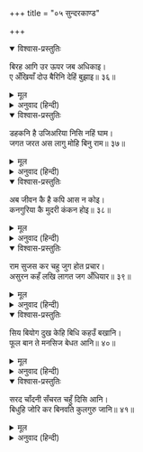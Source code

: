 +++
title = "०५ सुन्दरकाण्ड"

+++


<details open><summary>विश्वास-प्रस्तुतिः</summary>

बिरह आगि उर ऊपर जब अधिकाइ।  
ए अँखियाँ दोउ बैरिनि देहिं बुझाइ॥ ३६॥
</details>

<details><summary>मूल</summary>

बिरह आगि उर ऊपर जब अधिकाइ।  
ए अँखियाँ दोउ बैरिनि देहिं बुझाइ॥ ३६॥
</details>

<details><summary>अनुवाद (हिन्दी)</summary>

(श्रीजानकीजी कहती हैं—) हृदयमें जब वियोगकी अग्नि भड़क उठती है, तब मेरी शत्रु ये दोनों आँखें (आँसू बहाकर) उसे बुझा देती हैं; (उस अग्निमें मुझे जल नहीं जाने देतीं।)॥ ३६॥
</details>

<details open><summary>विश्वास-प्रस्तुतिः</summary>

डहकनि है उजिअरिया निसि नहिं घाम।  
जगत जरत अस लागु मोहि बिनु राम॥ ३७॥
</details>

<details><summary>मूल</summary>

डहकनि है उजिअरिया निसि नहिं घाम।  
जगत जरत अस लागु मोहि बिनु राम॥ ३७॥
</details>

<details><summary>अनुवाद (हिन्दी)</summary>

‘यह फैली हुई रात्रिकी चाँदनी नहीं है (दुःखदायिनी) धूप है। मुझे श्रीरामके बिना (समस्त) जगत् जलता-सा लगता है’॥ ३७॥
</details>

<details open><summary>विश्वास-प्रस्तुतिः</summary>

अब जीवन कै है कपि आस न कोइ।  
कनगुरिया कै मुदरी कंकन होइ॥ ३८॥
</details>

<details><summary>मूल</summary>

अब जीवन कै है कपि आस न कोइ।  
कनगुरिया कै मुदरी कंकन होइ॥ ३८॥
</details>

<details><summary>अनुवाद (हिन्दी)</summary>

हनुमान्! अब जीवित रहनेकी कोई आशा नहीं है। (तुम देखते ही हो कि) कनिष्ठिका अँगुलीकी अँगूठी अब कंगन बन गयी (उसे हाथमें कंगनके समान पहन सकती हूँ, इतना दुर्बल शरीर हो गया है।)॥ ३८॥
</details>

<details open><summary>विश्वास-प्रस्तुतिः</summary>

राम सुजस कर चहु जुग होत प्रचार।  
असुरन कहँ लखि लागत जग अँधियार॥ ३९॥
</details>

<details><summary>मूल</summary>

राम सुजस कर चहु जुग होत प्रचार।  
असुरन कहँ लखि लागत जग अँधियार॥ ३९॥
</details>

<details><summary>अनुवाद (हिन्दी)</summary>

‘श्रीरामके सुयशका प्रचार चारों युगोंमें होता है, किंतु असुरोंको देखकर लगता है कि संसारमें अँधेरा (अन्याय ही व्याप्त) है (अर्थात् इस समय श्रीरामका यश राक्षसोंके अत्याचारमें छिप गया है।)’॥ ३९॥
</details>

<details open><summary>विश्वास-प्रस्तुतिः</summary>

सिय बियोग दुख केहि बिधि कहउँ बखानि।  
फूल बान ते मनसिज बेधत आनि॥ ४०॥
</details>

<details><summary>मूल</summary>

सिय बियोग दुख केहि बिधि कहउँ बखानि।  
फूल बान ते मनसिज बेधत आनि॥ ४०॥
</details>

<details><summary>अनुवाद (हिन्दी)</summary>

(हनुमान् जी श्रीरामजीसे कहते हैं—) ‘श्रीजानकीजीके दुःखका वर्णन किस प्रकार करूँ। कामदेव आकर उन्हें (अपने) पुष्पबाणसे बींधता रहता है’॥ ४०॥
</details>

<details open><summary>विश्वास-प्रस्तुतिः</summary>

सरद चाँदनी सँचरत चहुँ दिसि आनि।  
बिधुहि जोरि कर बिनवति कुलगुरु जानि॥ ४१॥
</details>

<details><summary>मूल</summary>

सरद चाँदनी सँचरत चहुँ दिसि आनि।  
बिधुहि जोरि कर बिनवति कुलगुरु जानि॥ ४१॥
</details>

<details><summary>अनुवाद (हिन्दी)</summary>

‘जब शरद्-ऋतुके चन्द्रमाकी चाँदनी प्रकट होकर चारों दिशाओंमें (सब ओर) फैल जाती है, तब (वह श्रीजानकीजीको सूर्यकी धूपके समान ऐसी उष्ण लगती है कि) चन्द्रमाको अपने कुल-(सूर्यवंश) का प्रवर्तक (सूर्य) समझकर हाथ जोड़कर (उससे) प्रार्थना करती है’॥ ४१॥
</details>
